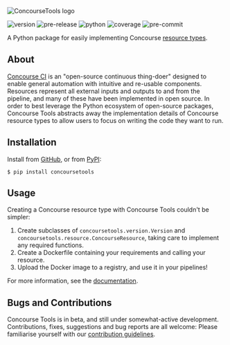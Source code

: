 <picture>
  <source media="(prefers-color-scheme: dark)" srcset="https://raw.githubusercontent.com/gchq/ConcourseTools/main/docs/source/_static/logo-dark.png">
  <source media="(prefers-color-scheme: light)" srcset="https://raw.githubusercontent.com/gchq/ConcourseTools/main/docs/source/_static/logo.png">
  <img alt="ConcourseTools logo" src="https://raw.githubusercontent.com/gchq/ConcourseTools/main/docs/source/_static/logo.png">
</picture>

![version](https://img.shields.io/badge/version-0.7.1-informational)
![pre-release](https://img.shields.io/badge/pre--release-beta-red)
![python](https://img.shields.io/badge/python-%3E%3D3.8-informational)
![coverage](https://img.shields.io/badge/coverage-96%25-brightgreen)
![pre-commit](https://img.shields.io/badge/pre--commit-enabled-brightgreen?logo=pre-commit&logoColor=orange)

A Python package for easily implementing Concourse [resource types](https://concourse-ci.org/implementing-resource-types.html).


## About

[Concourse CI](https://concourse-ci.org/) is an "open-source continuous thing-doer" designed to enable general automation with intuitive and re-usable components. Resources represent all external inputs and outputs to and from the pipeline, and many of these have been implemented in open source. In order to best leverage the Python ecosystem of open-source packages, Concourse Tools abstracts away the implementation details of Concourse resource types to allow users to focus on writing the code they want to run.


## Installation

Install from [GitHub](https://github.com/gchq/ConcourseTools/), or from [PyPI](https://pypi.org/project/concoursetools/):

```shell
$ pip install concoursetools
```

## Usage

Creating a Concourse resource type with Concourse Tools couldn't be simpler:

1. Create subclasses of `concoursetools.version.Version` and `concoursetools.resource.ConcourseResource`, taking care to implement any required functions.
2. Create a Dockerfile containing your requirements and calling your resource.
3. Upload the Docker image to a registry, and use it in your pipelines!

For more information, see the [documentation](https://concoursetools.readthedocs.io/en/stable/).


## Bugs and Contributions

Concourse Tools is in beta, and still under somewhat-active development.  Contributions, fixes, suggestions and bug reports are all welcome: Please familiarise yourself with our [contribution guidelines](https://github.com/gchq/ConcourseTools/blob/main/CONTRIBUTING.md).
